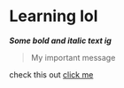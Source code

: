 # Learning lol
***Some bold and italic text ig***
> My important message

check this out [click me](https://google.com)

